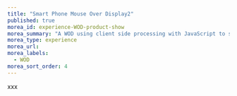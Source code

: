 ```yaml
---
title: "Smart Phone Mouse Over Display2"
published: true
morea_id: experience-WOD-product-show
morea_summary: "A WOD using client side processing with JavaScript to show off the magic of DHTML."
morea_type: experience
morea_url: 
morea_labels:
  - WOD
morea_sort_order: 4
---
```


xxx